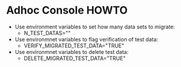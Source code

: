 ﻿# Adhoc Console HOWTO

* Use environment variables to set how many data sets to migrate:
	* N_TEST_DATAS="<number>"
* Use environmnet variables to flag verification of test data:
	* VERIFY_MIGRATED_TEST_DATA="TRUE"
* Use environmnet variables to delete test data:
	* DELETE_MIGRATED_TEST_DATA="TRUE"